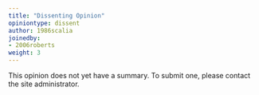 ```yaml
---
title: "Dissenting Opinion"
opiniontype: dissent
author: 1986scalia
joinedby:
- 2006roberts
weight: 3
---
```

This opinion does not yet have a summary. To submit one, please contact the site administrator.